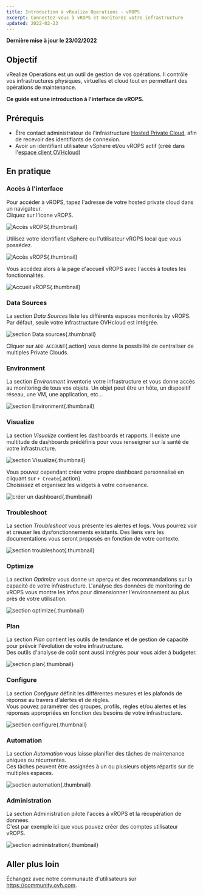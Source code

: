 ```yaml
---
title: Introduction à vRealize Operations - vROPS
excerpt: Connectez-vous à vROPS et monitorez votre infrastructure
updated: 2022-02-23
---
```


**Dernière mise à jour le 23/02/2022**

## Objectif

vRealize Operations est un outil de gestion de vos opérations. Il contrôle vos infrastructures physiques, virtuelles et cloud tout en permettant des opérations de maintenance.

**Ce guide est une introduction à l'interface de vROPS.**

## Prérequis

- Être contact administrateur de l'infrastructure [Hosted Private Cloud](https://www.ovhcloud.com/fr/enterprise/products/hosted-private-cloud/), afin de recevoir des identifiants de connexion.
- Avoir un identifiant utilisateur vSphere et/ou vROPS actif (créé dans l'[espace client OVHcloud](https://www.ovh.com/auth/?action=gotomanager&from=https://www.ovh.com/fr/&ovhSubsidiary=fr))

## En pratique

### Accès à l'interface

Pour accéder à vROPS, tapez l'adresse de votre hosted private cloud dans un navigateur.<br>
Cliquez sur l'icone vROPS.<br>

![Accès vROPS](images/en01logpage.png){.thumbnail}

Utilisez votre identifiant vSphere ou l'utilisateur vROPS local que vous possédez.

![Accès vROPS](images/en02log.png){.thumbnail}

Vous accédez alors à la page d'accueil vROPS avec l'accès à toutes les fonctionnalités.

![Accueil vROPS](images/en03home.png){.thumbnail}

### Data Sources

La section *Data Sources* liste les différents espaces monitorés by vROPS. Par défaut, seule votre infrastructure OVHcloud est intégrée.

![section Data sources](images/en04datasources.png){.thumbnail}

Cliquer sur `ADD ACCOUNT`{.action} vous donne la possibilité de centraliser de multiples Private Clouds.

### Environment

La section *Environment* inventorie votre infrastructure et vous donne accès au monitoring de tous vos objets. Un objet peut être un hôte, un dispositif réseau, une VM, une application, etc... 

![section Environment](images/en05environment.png){.thumbnail}

### Visualize

La section *Visualize* contient les dashboards et rapports. Il existe une multitude de dashboards prédéfinis pour vous renseigner sur la santé de votre infrastructure.

![section Visualize](images/en06dashboards.png){.thumbnail}

Vous pouvez cependant créer votre propre dashboard personnalisé en cliquant sur `+ Create`{.action}.<br>
Choisissez et organisez les widgets à votre convenance.

![créer un dashboard](images/en06dashboardsb.png){.thumbnail}

### Troubleshoot

La section *Troubleshoot* vous présente les alertes et logs. Vous pourrez voir et creuser les dysfonctionnements existants. Des liens vers les documentations vous seront proposés en fonction de votre contexte.

![section troubleshoot](images/en07troubleshoot.png){.thumbnail}

### Optimize

La section *Optimize* vous donne un aperçu et des recommandations sur la capacité de votre infrastructure. L'analyse des données de monitoring de vROPS vous montre les infos pour dimensionner l'environnement au plus près de votre utilisation.

![section optimize](images/en08optimize.png){.thumbnail}

### Plan

La section *Plan* contient les outils de tendance et de gestion de capacité pour prévoir l'évolution de votre infrastructure.<br>
Des outils d'analyse de coût sont aussi intégrés pour vous aider à budgeter.

![section plan](images/en09plan.png){.thumbnail}

### Configure

La section *Configure* définit les différentes mesures et les plafonds de réponse au travers d'alertes et de règles.<br>
Vous pouvez paramétrer des groupes, profils, règles et/ou alertes et les réponses appropriées en fonction des besoins de votre infrastructure.

![section configure](images/en10configure.png){.thumbnail}

### Automation

La section *Automation* vous laisse planifier des tâches de maintenance uniques ou récurrentes.<br>
Ces tâches peuvent être assignées à un ou plusieurs objets répartis sur de multiples espaces.

![section automation](images/en11automation.png){.thumbnail}

### Administration

La section Administration pilote l'accès à vROPS et la récupération de données.<br>
C'est par exemple ici que vous pouvez créer des comptes utilisateur vROPS. 

![section administration](images/en12administration.png){.thumbnail}

## Aller plus loin

Échangez avec notre communauté d'utilisateurs sur <https://community.ovh.com>.
